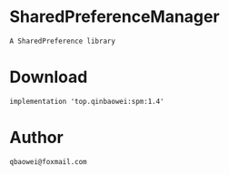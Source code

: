 # SharedPreferenceManager
    A SharedPreference library
# Download
    implementation 'top.qinbaowei:spm:1.4'
# Author
    qbaowei@foxmail.com
    	
    	